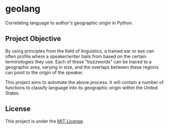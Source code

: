 # geolang
Correlating language to author's geographic origin in Python.


## Project Objective

By using principles from the field of linguistics, a trained ear or eye can often
profile where a speaker/writer hails from based on the certain terminologies they
use. Each of these "buzzwords" can be traced to a geographic area, varying in size,
and the overlaps between these regions can point to the origin of the speaker.


This project aims to automate the above process. It will contain a number of
functions to classify language into its geographic origin within the United States.


## License

This project is under the [MIT License](LICENSE).
